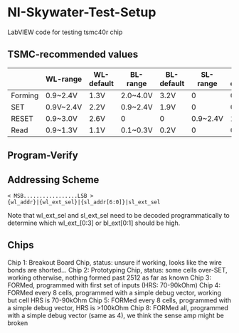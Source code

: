 # NI-Skywater-Test-Setup

LabVIEW code for testing tsmc40r chip


## TSMC-recommended values

|         	| WL-range  	| WL-default 	| BL-range 	| BL-default 	| SL-range 	| SL-default 	|
|---------	|-----------	|------------	|----------	|------------	|----------	|------------	|
| Forming 	| 0.9~2.4V  	| 1.3V       	| 2.0~4.0V 	| 3.2V       	| 0        	| 0          	|
| SET     	| 0.9V~2.4V 	| 2.2V       	| 0.9~2.4V 	| 1.9V       	| 0        	| 0          	|
| RESET   	| 0.9~3.0V  	| 2.6V       	| 0        	| 0          	| 0.9~2.4V 	| 1.5V       	|
| Read    	| 0.9~1.3V  	| 1.1V       	| 0.1~0.3V 	| 0.2V       	| 0        	| 0          	|


## Program-Verify

## Addressing Scheme

```
< MSB.................LSB >
{wl_addr}|{wl_ext_sel}|{sl_addr[6:0]}|sl_ext_sel
```

Note that wl_ext_sel and sl_ext_sel need to be decoded programmatically to determine which wl_ext_[0:3] or bl_ext[0:1] should be high.

## Chips

Chip 1: Breakout Board Chip, status: unsure if working, looks like the wire bonds are shorted...
Chip 2: Prototyping Chip, status: some cells over-SET, working otherwise, nothing formed past 2512 as far as known
Chip 3: FORMed, programmed with first set of inputs (HRS: 70-90kOhm)
Chip 4: FORMed every 8 cells, programmed with a simple debug vector, working but cell HRS is 70-90kOhm
Chip 5: FORMed every 8 cells, programmed with a simple debug vector, HRS is >100kOhm
Chip 8: FORMed all, programmed with a simple debug vector (same as 4), we think the sense amp might be broken
